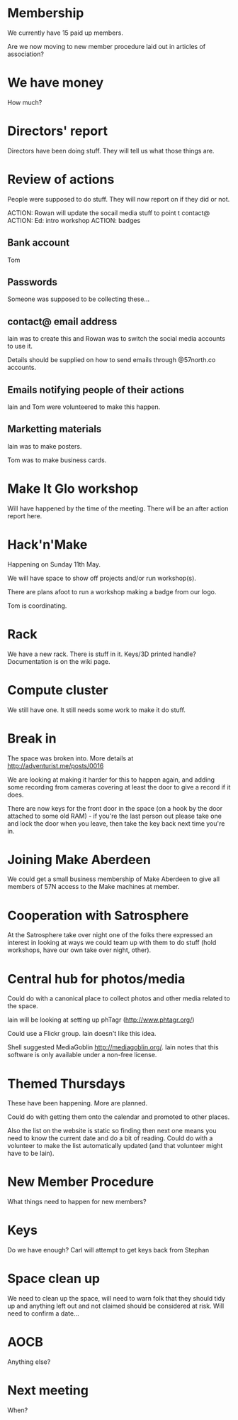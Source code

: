 # Membership

We currently have 15 paid up members. 

Are we now moving to new member procedure laid out in articles of
association?

# We have money

How much?

# Directors' report

Directors have been doing stuff. They will tell us what those things
are.

# Review of actions 

People were supposed to do stuff. They will now report on if they did
or not.

ACTION: Rowan will update the socail media stuff to point t contact@
ACTION: Ed: intro workshop
ACTION: badges

## Bank account

Tom

## Passwords 

Someone was supposed to be collecting these...

## contact@ email address

Iain was to create this and Rowan was to switch the social media
accounts to use it.

Details should be supplied on how to send emails through @57north.co accounts.

## Emails notifying people of their actions

Iain and Tom were volunteered to make this happen. 

## Marketting materials

Iain was to make posters. 

Tom was to make business cards.

# Make It Glo workshop

Will have happened by the time of the meeting. There will be an after
action report here.

# Hack'n'Make

Happening on Sunday 11th May. 

We will have space to show off projects and/or run workshop(s). 

There are plans afoot to run a workshop making a badge from our logo. 

Tom is coordinating. 

# Rack
We have a new rack. There is stuff in it.
Keys/3D printed handle?
Documentation is on the wiki page.

# Compute cluster
We still have one. It still needs some work to make it do stuff.

# Break in

The space was broken into. More details at http://adventurist.me/posts/0016 

We are looking at making it harder for this to happen again, and
adding some recording from cameras covering at least the door to give
a record if it does.

There are now keys for the front door in the space (on a hook by the
door attached to some old RAM) - if you're the last person out please
take one and lock the door when you leave, then take the key back next
time you're in.

# Joining Make Aberdeen 

We could get a small business membership of Make Aberdeen to give all
members of 57N access to the Make machines at member.

# Cooperation with Satrosphere

At the Satrosphere take over night one of the folks there expressed an
interest in looking at ways we could team up with them to do stuff
(hold workshops, have our own take over night, other).

# Central hub for photos/media

Could do with a canonical place to collect photos and other media
related to the space.

Iain will be looking at setting up phTagr (http://www.phtagr.org/)

Could use a Flickr group. Iain doesn't like this idea.

Shell suggested MediaGoblin http://mediagoblin.org/. Iain notes that this software is only available under a non-free license.

# Themed Thursdays

These have been happening. More are planned. 

Could do with getting them onto the calendar and promoted to other places. 

Also the list on the website is static so finding then next one means
you need to know the current date and do a bit of reading. Could do
with a volunteer to make the list automatically updated (and that
volunteer might have to be Iain).

# New Member Procedure

What things need to happen for new members?

# Keys

Do we have enough?
Carl will attempt to get keys back from Stephan

# Space clean up

We need to clean up the space, will need to warn folk that they should tidy up and anything left out and not claimed should be considered at risk. Will need to confirm a date...

# AOCB

Anything else?

# Next meeting

When?



